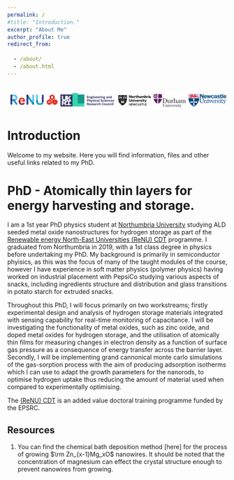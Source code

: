 ```yaml
---
permalink: /
#title: "Introduction."
excerpt: "About Me"
author_profile: true
redirect_from: 

  - /about/
  - /about.html
---
```

 <br/><img src='/images/footer.png'>

Introduction
======

Welcome to my website. Here you will find information, files and other useful links related to my PhD.

PhD - Atomically thin layers for energy harvesting and storage.
======

I am a 1st year PhD physics student at [Northumbria University](https://www.northumbria.ac.uk/) studying ALD seeded metal oxide nanostructures for hydrogen storage as part of the [Renewable energy North-East Universities (ReNU) CDT](https://renu.northumbria.ac.uk/) programme. I graduated from Northumbria in 2019, with a 1st class degree in physics before undertaking my PhD. My background is primarily in semiconductor phyisics, as this was the focus of many of the taught modules of the course, however I have experience in soft matter physics (polymer physics) having worked on industrial placement with PepsiCo studying various aspects of snacks, including ingredients structure and distribution and glass transitions in potato starch for extruded snacks. 

Throughout this PhD, I will focus primarily on two workstreams; firstly experimental design and analysis of hydrogen storage materials integrated with sensing capability for real-time monitoring of capacitance. I will be investigating the functionality of metal oxides, such as zinc oxide, and doped metal oxides for hydrogen storage, and the utilisation of atomically thin films for measuring changes in electron density as a function of surface gas pressure as a consequence of energy transfer across the barrier layer. Secondly, I will be implementing grand cannonical monte carlo simulations of the gas-sorption process with the aim of producing adsorption isotherms which I can use to adapt the growth parameters for the nanorods, to optimise hydrogen uptake thus reducing the amount of material used when compared to experimentally optimising.

The [(ReNU) CDT](https://renu.northumbria.ac.uk/) is an added value doctoral training programme funded by the EPSRC. 

Resources
--------

1.  You can find the chemical bath deposition method [here] for the process of growing $\rm Zn_{x-1}Mg_xO$ nanowires. It should be noted that the concentration of magnesium can effect the crystal structure enough to prevent nanowires from growing.